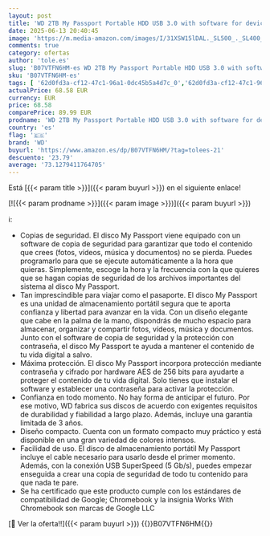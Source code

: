 ```yaml
---
layout: post
title: 'WD 2TB My Passport Portable HDD USB 3.0 with software for device management  backup and password protection - Black - Works with PC  Xbox and PS4'
date: 2025-06-13 20:40:45
image: 'https://m.media-amazon.com/images/I/31XSW15lDAL._SL500_._SL400_.jpg'
comments: true
category: ofertas
author: 'tole.es'
slug: 'B07VTFN6HM-es WD 2TB My Passport Portable HDD USB 3.0 with software for...'
sku: 'B07VTFN6HM-es'
tags: [ '62d0fd3a-cf12-47c1-96a1-0dc45b5a4d7c_0','62d0fd3a-cf12-47c1-96a1-0dc45b5a4d7c_4501','Almacenamiento','Almacenamiento de datos','Almacenamiento de datos externo','Arborist Merchandising Root','Discos duros externos','Informática','Self Service','Special Features Stores','Vuelta al cole: Informática','ps4','wd','xbox','🇪🇸', ]
actualPrice: 68.58 EUR
currency: EUR
price: 68.58
comparePrice: 89.99 EUR
prodname: 'WD 2TB My Passport Portable HDD USB 3.0 with software for device management  backup and password protection - Black - Works with PC  Xbox and PS4'
country: 'es'
flag: '🇪🇸'
brand: 'WD'
buyurl: 'https://www.amazon.es/dp/B07VTFN6HM/?tag=tolees-21'
descuento: '23.79'
average: '73.1279411764705'
---
```


Está [{{< param title >}}]({{< param buyurl >}}) en el siguiente enlace!

[![{{< param prodname >}}]({{< param image >}})]({{< param buyurl >}})

ℹ️:

- Copias de seguridad. El disco My Passport viene equipado con un software de copia de seguridad para garantizar que todo el contenido que crees (fotos, vídeos, música y documentos) no se pierda. Puedes programarlo para que se ejecute automáticamente a la hora que quieras. Simplemente, escoge la hora y la frecuencia con la que quieres que se hagan copias de seguridad de los archivos importantes del sistema al disco My Passport.
- Tan imprescindible para viajar como el pasaporte. El disco My Passport es una unidad de almacenamiento portátil segura que te aporta confianza y libertad para avanzar en la vida. Con un diseño elegante que cabe en la palma de la mano, dispondrás de mucho espacio para almacenar, organizar y compartir fotos, vídeos, música y documentos. Junto con el software de copia de seguridad y la protección con contraseña, el disco My Passport te ayuda a mantener el contenido de tu vida digital a salvo.
- Máxima protección. El disco My Passport incorpora protección mediante contraseña y cifrado por hardware AES de 256 bits para ayudarte a proteger el contenido de tu vida digital. Solo tienes que instalar el software y establecer una contraseña para activar la protección.
- Confianza en todo momento. No hay forma de anticipar el futuro. Por ese motivo, WD fabrica sus discos de acuerdo con exigentes requisitos de durabilidad y fiabilidad a largo plazo. Además, incluye una garantía limitada de 3 años.
- Diseño compacto. Cuenta con un formato compacto muy práctico y está disponible en una gran variedad de colores intensos.
- Facilidad de uso. El disco de almacenamiento portátil My Passport incluye el cable necesario para usarlo desde el primer momento. Además, con la conexión USB SuperSpeed (5 Gb/s), puedes empezar enseguida a crear una copia de seguridad de todo tu contenido para que nada te pare.
- Se ha certificado que este producto cumple con los estándares de compatibilidad de Google; Chromebook y la insignia Works With Chromebook son marcas de Google LLC

[🛒 Ver la oferta!!]({{< param buyurl >}})
{{<world>}}B07VTFN6HM{{</world>}}
